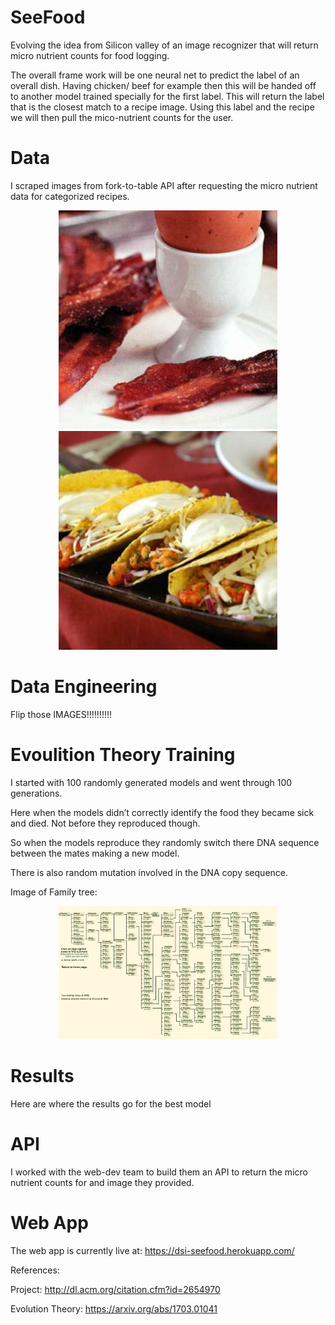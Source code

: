 # SeeFood

Evolving the idea from Silicon valley of an image recognizer that will return micro nutrient counts for food logging.

The overall frame work will be one neural net to predict the label of an overall dish. Having chicken/ beef for example then this will be handed off to another model trained specially for the first label. This will return the label that is the closest match to a recipe image. Using this label  and the recipe we will then pull the mico-nutrient counts for the user.


# Data
I scraped images from fork-to-table API after requesting the micro nutrient data for categorized recipes.


<p align="center">
  <img src="src/img/0.jpg" width="350"/>
  <img src="src/img/2.jpg" width="350"/>
</p>

# Data Engineering

Flip those IMAGES!!!!!!!!!!

# Evoulition Theory Training

I started with 100 randomly generated models and went through 100 generations.

Here when the models didn’t correctly identify the food they became sick and died.
Not before they reproduced though.

So when the models reproduce they randomly switch there DNA sequence between the mates making a new model.

There is also random mutation involved in the DNA copy sequence.

Image of Family tree:
<p align="center">
  <img src="src/img/family.gif" width="350"/>

</p>


# Results
Here are where the results go for the best model

# API

I worked with the web-dev team to build them an API to return the micro nutrient counts for and image they provided.

# Web App
The web app is currently live at: https://dsi-seefood.herokuapp.com/

References:

Project:
http://dl.acm.org/citation.cfm?id=2654970

Evolution Theory:
https://arxiv.org/abs/1703.01041
